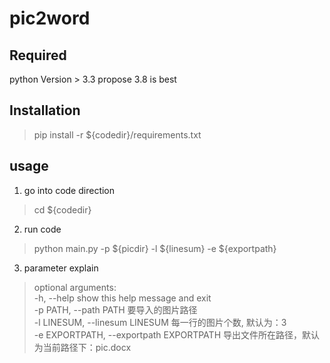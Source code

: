 # pic2word
## Required
python Version > 3.3 
propose 3.8 is best

## Installation
> pip install -r ${codedir}/requirements.txt

## usage
1. go into code direction
> cd ${codedir}

2. run code 
> python main.py -p ${picdir} -l ${linesum} -e ${exportpath}

3. parameter explain
> optional arguments: <br/>
> -h, --help            show this help message and exit <br/>
> -p PATH, --path PATH  要导入的图片路径 <br/>
> -l LINESUM, --linesum LINESUM 每一行的图片个数, 默认为：3 <br/>
> -e EXPORTPATH, --exportpath EXPORTPATH 导出文件所在路径，默认为当前路径下：pic.docx

    
    
